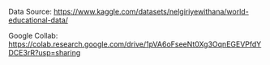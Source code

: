 Data Source: https://www.kaggle.com/datasets/nelgiriyewithana/world-educational-data/

Google Collab: https://colab.research.google.com/drive/1pVA6oFseeNt0Xg3OqnEGEVPfdYDCE3rR?usp=sharing
